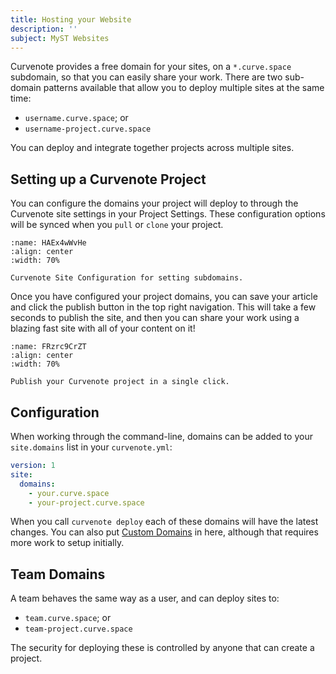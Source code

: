 ```yaml
---
title: Hosting your Website
description: ''
subject: MyST Websites
---
```


Curvenote provides a free domain for your sites, on a `*.curve.space` subdomain, so that you can easily share your work. There are two sub-domain patterns available that allow you to deploy multiple sites at the same time:

- `username.curve.space`; or
- `username-project.curve.space`

You can deploy and integrate together projects across multiple sites.

## Setting up a Curvenote Project

You can configure the domains your project will deploy to through the Curvenote site settings in your Project Settings. These configuration options will be synced when you `pull` or `clone` your project.

```{figure} images/Eh6WvY9NT46Ds4lE3OqJ-Bs3wl8asleRr4Dwa8twF-v1.png
:name: HAEx4wWvHe
:align: center
:width: 70%

Curvenote Site Configuration for setting subdomains.
```

Once you have configured your project domains, you can save your article and click the publish button in the top right navigation. This will take a few seconds to publish the site, and then you can share your work using a blazing fast site with all of your content on it!

```{figure} images/Eh6WvY9NT46Ds4lE3OqJ-SroaOP628AAjDT0dKeIg-v1.png
:name: FRzrc9CrZT
:align: center
:width: 70%

Publish your Curvenote project in a single click.
```

## Configuration

When working through the command-line, domains can be added to your `site.domains` list in your `curvenote.yml`\:

```yaml
version: 1
site:
  domains:
    - your.curve.space
    - your-project.curve.space
```

When you call `curvenote deploy` each of these domains will have the latest changes. You can also put [Custom Domains](oxa:Eh6WvY9NT46Ds4lE3OqJ/Qn9rzCukuPlbwhKl8qA0 'Custom Domains') in here, although that requires more work to setup initially.

## Team Domains

A team behaves the same way as a user, and can deploy sites to:

- `team.curve.space`; or
- `team-project.curve.space`

The security for deploying these is controlled by anyone that can create a project.
